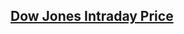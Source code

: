 
## [Dow Jones Intraday Price](https://stock-market-data.github.io/Dow-Jones-Intraday-Price-Data/)

